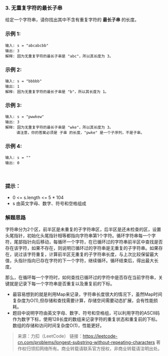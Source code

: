 ### 3. 无重复字符的最长子串

给定一个字符串，请你找出其中不含有重复字符的 **最长子串** 的长度。

### 示例 1:

```
输入: s = "abcabcbb"
输出: 3 
解释: 因为无重复字符的最长子串是 "abc"，所以其长度为 3。
```

### 示例 2:

```
输入: s = "bbbbb"
输出: 1
解释: 因为无重复字符的最长子串是 "b"，所以其长度为 1。
```

### 示例 3:


```
输入: s = "pwwkew"
输出: 3
解释: 因为无重复字符的最长子串是 "wke"，所以其长度为 3。
     请注意，你的答案必须是 子串 的长度，"pwke" 是一个子序列，不是子串。
```

### 示例 4:


```
输入: s = ""
输出: 0
```

 

### 提示：

- 0 <= s.length <= 5 * 104
- s 由英文字母、数字、符号和空格组成


### 解题思路
字符串分为2个区，前半区是未重复的子字符串区，后半区是还未检查的区，设置头尾指针，初始化头尾指针相等都指向字符串第1个字符。循环字符串每一个字符，尾部指针向后移动，每循环一个字符，在已循环过的字符串前半区中查找是否存在该字符，如果不存在，则说明已循环过的字符串是无重复的子字符串。如果存在，说过该字符重复，计算前半区无重复的子字符串长度，与上次比较保留最大值，头指针指向已存在字符的下一个字符，继续循环。循环结束后，得出最大长度。

那么，在循环每一个字符时，如何查找已循环过的字符中是否存在当前字符串，关键就是记录下每一个字符串是否重复以及重复前的下标。
- 最容易想到的就是利用Map来记录，字符串长度很大的情况下，虽然Map时间复杂度为O(1),但存储和查找需要计算，存储空间需要动态扩展，会有性能损耗。
- 题目中说明字符由英文字母、数字、符号和空格组，可以利用字符的ASCII码作为数字下标，使用128长度的数组来记录字符的重复状态和重复前的下标。数组的存储和访问时间复杂度O(1)，性能更好。


> 来源：力扣（LeetCode）
> 链接：https://leetcode-cn.com/problems/longest-substring-without-repeating-characters
> 著作权归领扣网络所有。商业转载请联系官方授权，非商业转载请注明出处。